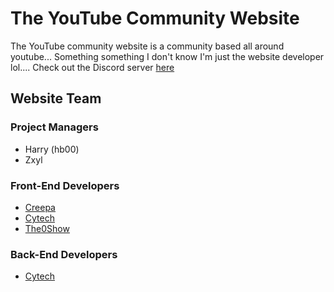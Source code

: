 # The YouTube Community Website

The YouTube community website is a community based all around youtube... Something something I don't know I'm just the website developer lol.... Check out the Discord server [here](https://discord.gg/k98YpEd)

## Website Team

### Project Managers

-   Harry (hb00)
-   Zxyl

### Front-End Developers

-   [Creepa](https://github.com/DevCreepa)
-   [Cytech](https://github.com/DevCytech)
-   [The0Show](https://github.com/The0Show)

### Back-End Developers

-   [Cytech](https://github.com/DevCytech)
